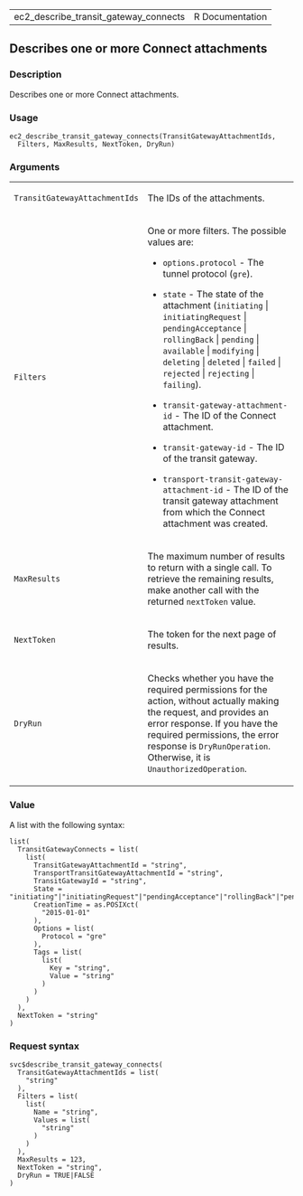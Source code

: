 <table style="width: 100%;">
<tbody>
<tr class="odd">
<td>ec2_describe_transit_gateway_connects</td>
<td style="text-align: right;">R Documentation</td>
</tr>
</tbody>
</table>

## Describes one or more Connect attachments

### Description

Describes one or more Connect attachments.

### Usage

    ec2_describe_transit_gateway_connects(TransitGatewayAttachmentIds,
      Filters, MaxResults, NextToken, DryRun)

### Arguments

<table>
<colgroup>
<col style="width: 35%" />
<col style="width: 65%" />
</colgroup>
<tbody>
<tr class="odd">
<td><code
id="ec2_describe_transit_gateway_connects_:_TransitGatewayAttachmentIds">TransitGatewayAttachmentIds</code></td>
<td><p>The IDs of the attachments.</p></td>
</tr>
<tr class="even">
<td><code
id="ec2_describe_transit_gateway_connects_:_Filters">Filters</code></td>
<td><p>One or more filters. The possible values are:</p>
<ul>
<li><p><code>options.protocol</code> - The tunnel protocol
(<code>gre</code>).</p></li>
<li><p><code>state</code> - The state of the attachment
(<code>initiating</code> | <code>initiatingRequest</code> |
<code>pendingAcceptance</code> | <code>rollingBack</code> |
<code>pending</code> | <code>available</code> | <code>modifying</code> |
<code>deleting</code> | <code>deleted</code> | <code>failed</code> |
<code>rejected</code> | <code>rejecting</code> |
<code>failing</code>).</p></li>
<li><p><code>transit-gateway-attachment-id</code> - The ID of the
Connect attachment.</p></li>
<li><p><code>transit-gateway-id</code> - The ID of the transit
gateway.</p></li>
<li><p><code>transport-transit-gateway-attachment-id</code> - The ID of
the transit gateway attachment from which the Connect attachment was
created.</p></li>
</ul></td>
</tr>
<tr class="odd">
<td><code
id="ec2_describe_transit_gateway_connects_:_MaxResults">MaxResults</code></td>
<td><p>The maximum number of results to return with a single call. To
retrieve the remaining results, make another call with the returned
<code>nextToken</code> value.</p></td>
</tr>
<tr class="even">
<td><code
id="ec2_describe_transit_gateway_connects_:_NextToken">NextToken</code></td>
<td><p>The token for the next page of results.</p></td>
</tr>
<tr class="odd">
<td><code
id="ec2_describe_transit_gateway_connects_:_DryRun">DryRun</code></td>
<td><p>Checks whether you have the required permissions for the action,
without actually making the request, and provides an error response. If
you have the required permissions, the error response is
<code>DryRunOperation</code>. Otherwise, it is
<code>UnauthorizedOperation</code>.</p></td>
</tr>
</tbody>
</table>

### Value

A list with the following syntax:

    list(
      TransitGatewayConnects = list(
        list(
          TransitGatewayAttachmentId = "string",
          TransportTransitGatewayAttachmentId = "string",
          TransitGatewayId = "string",
          State = "initiating"|"initiatingRequest"|"pendingAcceptance"|"rollingBack"|"pending"|"available"|"modifying"|"deleting"|"deleted"|"failed"|"rejected"|"rejecting"|"failing",
          CreationTime = as.POSIXct(
            "2015-01-01"
          ),
          Options = list(
            Protocol = "gre"
          ),
          Tags = list(
            list(
              Key = "string",
              Value = "string"
            )
          )
        )
      ),
      NextToken = "string"
    )

### Request syntax

    svc$describe_transit_gateway_connects(
      TransitGatewayAttachmentIds = list(
        "string"
      ),
      Filters = list(
        list(
          Name = "string",
          Values = list(
            "string"
          )
        )
      ),
      MaxResults = 123,
      NextToken = "string",
      DryRun = TRUE|FALSE
    )
